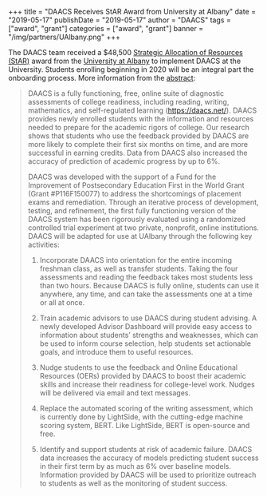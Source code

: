 +++
title = "DAACS Receives StAR Award from University at Albany"
date = "2019-05-17"
publishDate = "2019-05-17"
author = "DAACS"
tags = ["award", "grant"]
categories = ["award", "grant"]
banner = "/img/partners/UAlbany.png"
+++

The DAACS team received a $48,500 [Strategic Allocation of Resources (StAR)](https://www.albany.edu/strategicplan/StAR.shtml) award from the [University at Albany](https://albany.edu) to implement DAACS at the University. Students enrolling beginning in 2020 will be an integral part the onboarding process. More information from the [abstract](https://www.albany.edu/strategicplan/2019-2020-allocations/14.pdf):

> DAACS is a fully functioning, free, online suite of diagnostic assessments of college readiness, including reading, writing, mathematics, and self-regulated learning (https://daacs.net/). DAACS provides newly enrolled students with the information and resources needed to prepare for the academic rigors of college. Our research shows that students who use the feedback provided by DAACS are more likely to complete their first six months on time, and are more successful in earning credits. Data from DAACS also increased the accuracy of prediction of academic progress by up to 6%.
> 
> DAACS was developed with the support of a Fund for the Improvement of Postsecondary Education First in the World Grant (Grant #P116F150077) to address the shortcomings of placement exams and remediation. Through an iterative process of development, testing, and refinement, the first fully functioning version of the DAACS system has been rigorously evaluated using a randomized controlled trial experiment at two private, nonprofit, online institutions. DAACS will be adapted for use at UAlbany through the following key activities:
> 
> 1. Incorporate DAACS into orientation for the entire incoming freshman class, as well as transfer students. Taking the four assessments and reading the feedback takes most students less than two hours. Because DAACS is fully online, students can use it anywhere, any time, and can take the assessments one at a time or all at once.
> 
> 2. Train academic advisors to use DAACS during student advising. A newly developed Advisor Dashboard will provide easy access to information about students’ strengths and weaknesses, which can be used to inform course selection, help students set actionable goals, and introduce them to useful resources.
> 
> 3. Nudge students to use the feedback and Online Educational Resources (OERs) provided by DAACS to boost their academic skills and increase their readiness for college-level work. Nudges will be delivered via email and text messages.
> 
> 4. Replace the automated scoring of the writing assessment, which is currently done by LightSide, with the cutting-edge machine scoring system, BERT. Like LightSide, BERT is open-source and free.
> 
> 5. Identify and support students at risk of academic failure. DAACS data increases the accuracy of models predicting student success in their first term by as much as 6% over baseline models. Information provided by DAACS will be used to prioritize outreach to students as well as the monitoring of student success.
